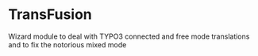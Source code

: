 # TransFusion
Wizard module to deal with TYPO3 connected and free mode translations and to fix the notorious mixed mode

